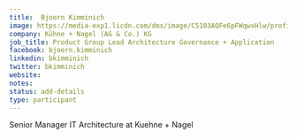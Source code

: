 ```yaml
---
title:  Bjoern Kimminich
image: https://media-exp1.licdn.com/dms/image/C5103AQFe6pFWqwxHlw/profile-displayphoto-shrink_800_800/0?e=1596672000&v=beta&t=6qbW3YtMxLFjnAf6nyCGc5Q8P-DHB0HLUZxmC297x2Q
company: Kühne + Nagel (AG & Co.) KG
job_title: Product Group Lead Architecture Governance + Application
facebook: bjoern.kimminich
linkedin: bkimminich
twitter: bkimminich
website:
notes:
status: add-details
type: participant
---
```


Senior Manager IT Architecture at Kuehne + Nagel

<!-- put more details about participant here -->